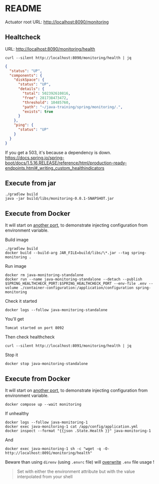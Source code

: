 # README

Actuator root URL: [http://localhost:8090/monitoring](http://localhost:8090/monitoring)

## Healtcheck

URL: [http://localhost:8090/monitoring/health](http://localhost:8090/monitoring/health)

```shell
curl --silent http://localhost:8090/monitoring/health | jq
```

```json
{
  "status": "UP",
  "components": {
    "diskSpace": {
      "status": "UP",
      "details": {
        "total": 502392610816,
        "free": 281738473472,
        "threshold": 10485760,
        "path": "~/java-training/spring/monitoring/.",
        "exists": true
      }
    },
    "ping": {
      "status": "UP"
    }
  }
}
```

If you get a 503, it's because a dependency is down.
https://docs.spring.io/spring-boot/docs/1.5.16.RELEASE/reference/html/production-ready-endpoints.html#_writing_custom_healthindicators


## Execute from jar

```shell
./gradlew build
java -jar build/libs/monitoring-0.0.1-SNAPSHOT.jar
```

## Execute from Docker

It will start on [another port](.env), to demonstrate injecting configuration from environment variable.

Build image
```shell
./gradlew build
docker build --build-arg JAR_FILE=build/libs/\*.jar --tag spring-monitoring .
```

Run image
```shell
docker rm java-monitoring-standalone
docker run --name java-monitoring-standalone --detach --publish $SPRING_HEALTHCHECK_PORT:$SPRING_HEALTHCHECK_PORT --env-file .env --volume ./container-configuration:/application/configuration spring-monitoring
```

Check it started
```shell
docker logs --follow java-monitoring-standalone
```

You'll get
```shell
Tomcat started on port 8092
```

Then check healthcheck
```shell
curl --silent http://localhost:8091/monitoring/health | jq
```

Stop it
```shell
docker stop java-monitoring-standalone
```

## Execute from Docker

It will start on [another port](.env), to demonstrate injecting configuration from environment variable.

```shell
docker compose up --wait monitoring
```

If unhealthy
```shell
docker logs --follow java-monitoring-1
docker exec java-monitoring-1 cat /app/config/application.yml
docker inspect --format "{{json .State.Health }}" java-monitoring-1
```

And
```shell
docker exec java-monitoring-1 sh -c "wget -q -O- http://localhost:8091/monitoring/health"
```

Beware than using `direnv` (using `.envrc` file) will [overwrite](https://docs.docker.com/compose/how-tos/environment-variables/envvars-precedence/) `.env` file usage !

> Set with either the environment attribute but with the value interpolated from your shell 
